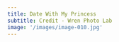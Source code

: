 ```yaml
---
title: Date With My Princess
subtitle: Credit - Wren Photo Lab
image: '/images/image-010.jpg'
---
```

